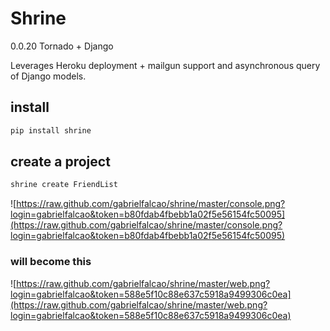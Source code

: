 # Shrine
0.0.20
Tornado + Django

Leverages Heroku deployment + mailgun support and asynchronous query
of Django models.

## install

```bash
pip install shrine
```

## create a project

```bash
shrine create FriendList
```

![https://raw.github.com/gabrielfalcao/shrine/master/console.png?login=gabrielfalcao&token=b80fdab4fbebb1a02f5e56154fc50095](https://raw.github.com/gabrielfalcao/shrine/master/console.png?login=gabrielfalcao&token=b80fdab4fbebb1a02f5e56154fc50095)

### will become this

![https://raw.github.com/gabrielfalcao/shrine/master/web.png?login=gabrielfalcao&token=588e5f10c88e637c5918a9499306c0ea](https://raw.github.com/gabrielfalcao/shrine/master/web.png?login=gabrielfalcao&token=588e5f10c88e637c5918a9499306c0ea)
